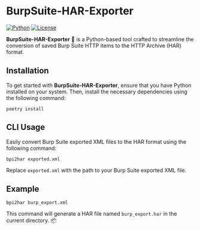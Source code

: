 # BurpSuite-HAR-Exporter

[![Python](https://img.shields.io/badge/python-3.8%2B-blue.svg)](https://www.python.org/)
[![License](https://img.shields.io/badge/license-MIT-green.svg)](https://opensource.org/licenses/MIT)

**BurpSuite-HAR-Exporter** 🚀 is a Python-based tool crafted to streamline the conversion of saved Burp Suite HTTP items to the HTTP Archive (HAR) format.

## Installation

To get started with **BurpSuite-HAR-Exporter**, ensure that you have Python installed on your system. Then, install the necessary dependencies using the following command:

```shell
poetry install
```

## CLI Usage

Easily convert Burp Suite exported XML files to the HAR format using the following command:

```shell
bpi2har exported.xml
```

Replace `exported.xml` with the path to your Burp Suite exported XML file.

## Example

```shell
bpi2har burp_export.xml
```

This command will generate a HAR file named `burp_export.har` in the current directory. 📦
